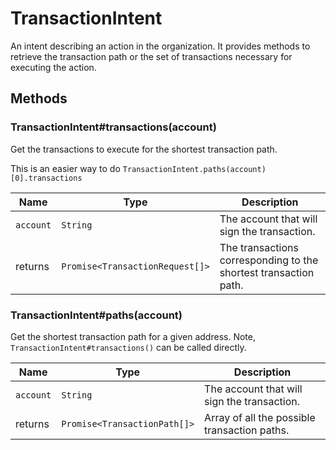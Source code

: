 # TransactionIntent

An intent describing an action in the organization. It provides methods to retrieve the transaction path or the set of transactions necessary for executing the action.

## Methods <a href="#methods" id="methods"></a>

### TransactionIntent#transactions(account) <a href="#transactionintent-transactions-account" id="transactionintent-transactions-account"></a>

Get the transactions to execute for the shortest transaction path.

This is an easier way to do `TransactionIntent.paths(account)[0].transactions`

| Name      | Type                            | Description                                                      |
| --------- | ------------------------------- | ---------------------------------------------------------------- |
| `account` | `String`                        | The account that will sign the transaction.                      |
| returns   | `Promise<TransactionRequest[]>` | The transactions corresponding to the shortest transaction path. |

### TransactionIntent#paths(account)

Get the shortest transaction path for a given address. Note, `TransactionIntent#transactions()` can be called directly.

| Name      | Type                         | Description                                  |
| --------- | ---------------------------- | -------------------------------------------- |
| `account` | `String`                     | The account that will sign the transaction.  |
| returns   | `Promise<TransactionPath[]>` | Array of all the possible transaction paths. |


